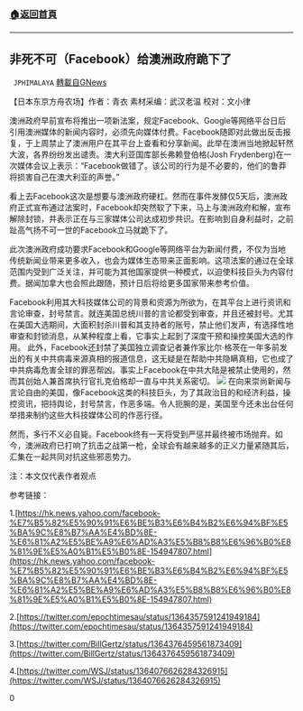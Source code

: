 ###  [:house:返回首頁](https://github.com/ourhimalayas/txt)
---

## 非死不可（Facebook）给澳洲政府跪下了
` JPHIMALAYA` [轉載自GNews](https://gnews.org/zh-hans/937702/)

【日本东京方舟农场】作者：青衣 素材采编：武汉老温 校对：文小律

澳洲政府早前宣布将推出一项新法案，规定Facebook、Google等网络平台日后引用澳洲媒体的新闻内容时，必须先向媒体付费。Facebook随即对此做出反击报复，于上周禁止了澳洲用户在其平台上查看和分享新闻。此举在澳洲当地掀起轩然大波，各界纷纷发出谴责。澳大利亚国库部长弗赖登伯格(Josh Frydenberg)在一次媒体会议上表示：“Facebook做错了。该公司的行为是不必要的，他们的鲁莽将损害自己在澳大利亚的声誉。”

看上去Facebook这次是想要与澳洲政府硬杠。然而在事件发酵仅5天后，澳洲政府正式宣布通过法案时，Facebook却突然软了下来，马上与澳洲政府和解，宣布解除封锁，并表示正在与三家媒体公司达成初步共识。在影响到自身利益时，之前趾高气扬不可一世的Facebook立马就跪下了。

此次澳洲政府成功要求Facebook和Google等网络平台为新闻付费，不仅为当地传统新闻业带来更多收入，也会为媒体生态带来正面影响。这项法案的通过在全球范围内受到广泛关注，并可能为其他国家提供一种模式，以迫使科技巨头为内容付费。据闻加拿大也会照此跟随，预计日后将给更多国家带来参考价值。

Facebook利用其大科技媒体公司的背景和资源为所欲为，在其平台上进行资讯和言论审查，封号禁言。就连美国总统川普的言论都受到审查，并且还被封号。尤其在美国大选期间，大面积封杀川普和其支持者的账号，禁止他们发声，有选择性地审查和封锁消息，从某种程度上看，它事实上起到了深度干预和操控美国大选的作用。 此外，Facebook还封禁了美国独立调查记者兼作家比尔·格茨在一年多前发出的有关中共病毒来源真相的报道信息，这无疑是在帮助中共隐瞒真相，它也成了中共病毒危害全球的罪恶帮凶。事实上Facebook在中共大陆是被禁止使用的，然而其创始人兼首席执行官扎克伯格却一直与中共关系密切。
![]()![](https://gnews.org/wp-content/uploads/2021/02/2-5-80.jpg)
在向来崇尚新闻与言论自由的美国，像Facebook这类的科技巨头，为了其政治目的和经济利益，操控资讯，把持舆论，封号禁言，作恶多端。令人扼腕的是，美国至今还未出台任何举措来制约这些大科技媒体公司的作恶行径。

然而，多行不义必自毙。Facebook终有一天将受到严惩并最终被市场抛弃。如今，澳洲政府已打响了抗击之战第一枪，全球会有越来越多的正义力量紧随其后，汇集在一起共同对抗这些邪恶势力。

注：本文仅代表作者观点

参考链接：

1.[https://hk.news.yahoo.com/facebook-%E7%B5%82%E5%90%91%E6%BE%B3%E6%B4%B2%E6%94%BF%E5%BA%9C%E8%B7%AA%E4%BD%8E-%E6%81%A2%E5%BE%A9%E6%AD%A3%E5%B8%B8%E6%96%B0%E8%81%9E%E5%A0%B1%E5%B0%8E-154947807.html](https://hk.news.yahoo.com/facebook-%E7%B5%82%E5%90%91%E6%BE%B3%E6%B4%B2%E6%94%BF%E5%BA%9C%E8%B7%AA%E4%BD%8E-%E6%81%A2%E5%BE%A9%E6%AD%A3%E5%B8%B8%E6%96%B0%E8%81%9E%E5%A0%B1%E5%B0%8E-154947807.html)

2.[https://twitter.com/epochtimesau/status/1364357591241949184](https://twitter.com/epochtimesau/status/1364357591241949184)

3.[https://twitter.com/BillGertz/status/1364376459561873409](https://twitter.com/BillGertz/status/1364376459561873409)

4.[https://twitter.com/WSJ/status/1364076626284326915](https://twitter.com/WSJ/status/1364076626284326915)

0
